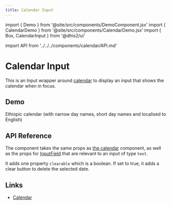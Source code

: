```yaml
---
title: Calendar Input
---
```


import { Demo } from '@site/src/components/DemoComponent.jsx'
import { CalendarDemo } from '@site/src/components/CalendarDemo.jsx'
import { Box, CalendarInput } from '@dhis2/ui'

import API from '../../../components/calendar/API.md'

# Calendar Input

This is an Input wrapper around [calendar](./calendar.md) to display an input that shows the calendar when in focus.

## Demo

Ethiopic calendar (with narrow day names, short day names and localised to English)

<Demo>
    <div className="wrapper">
        <div>
                <CalendarDemo
                        label="Gregorian date (with initial date)"
                        component={CalendarInput}
                        calendar="gregory"
                        locale="en-GB"
                        date="2021-10-13"
                />
        </div>
        <div>
                <CalendarDemo
                        label="Pick a Gregorian date"
                        component={CalendarInput}
                        calendar="gregory"
                />
        </div>
        <div>
                <CalendarDemo
                        label="Pick a Gregorian date (clearable)"
                        component={CalendarInput}
                        calendar="gregory"
                        locale="en-GB"
                        clearable
                />
        </div>
        <div>
                <CalendarDemo
                        label="Pick an Ethiopic date"
                        date="2014-02-03"
                        component={CalendarInput}
                        calendar="ethiopic"
                        locale="en-GB"
                        clearable
                />
        </div>
        <div>
                <CalendarDemo
                        label="Pick an Ethiopic date (not passing date)"
                        component={CalendarInput}
                        calendar="ethiopic"
                        locale="en-GB"
                        clearable
                />
        </div>
        <div>
                <CalendarDemo
                        label="Pick an Ethiopic date (amharic)"
                        component={CalendarInput}
                        calendar="ethiopic"
                        locale="am-ET"
                        clearable
                />
        </div>
        <div>
                <CalendarDemo
                        label="Pick a Nepali date (with date)"
                        component={CalendarInput}
                        calendar="nepali"
                        locale="en-NP"
                        date="2078-06-27"
                        clearable
                />
        </div>
        <div>
                <CalendarDemo
                        label="Pick a Nepali date (english)"
                        component={CalendarInput}
                        calendar="nepali"
                        locale="en-NP"
                        clearable
                />
        </div>
        <div>
                <CalendarDemo
                        label="Pick a Nepali date (nepali)"
                        component={CalendarInput}
                        calendar="nepali"
                        locale="ne-NP"
                        clearable
                />
        </div>
    </div>
    <style jsx>{`
        .wrapper {
            display: flex;
            flex-wrap: wrap;
            gap: 10px;
            overflow-x: scroll;
            justify-content: space-around;
        }
        .wrapper > div {
                /* min-width: 240px */
        }
    `}
    </style>
</Demo>

## API Reference

The component takes the same props as [the calendar](./calendar.md) component, as well as the props for [InputField](./inputfield.md) that are relevant to an input of type `text`.

It adds one property `clearable` which is a boolean. If set to true, it adds a clear button to delete the selected date.

## Links

-   [Calendar](./calendar)
